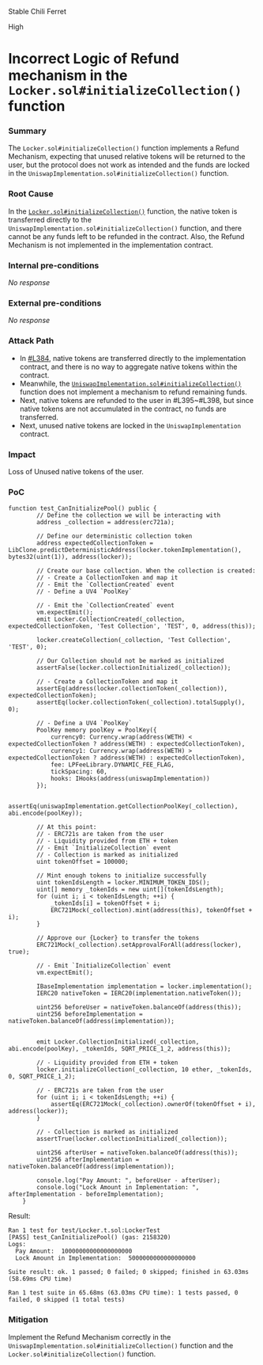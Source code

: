 Stable Chili Ferret

High

# Incorrect Logic of Refund mechanism in the `Locker.sol#initializeCollection()` function

### Summary

The `Locker.sol#initializeCollection()` function implements a Refund Mechanism, expecting that unused relative tokens will be returned to the user, but the protocol does not work as intended and the funds are locked in the `UniswapImplementation.sol#initializeCollection()` function.


### Root Cause

In the [`Locker.sol#initializeCollection()`](https://github.com/sherlock-audit/2024-08-flayer/blob/main/flayer/src/contracts/Locker.sol#L367-L399) function, the native token is transferred directly to the `UniswapImplementation.sol#initializeCollection()` function, and there cannot be any funds left to be refunded in the contract. Also, the Refund Mechanism is not implemented in the implementation contract.


### Internal pre-conditions

_No response_

### External pre-conditions

_No response_

### Attack Path

- In [#L384](https://github.com/sherlock-audit/2024-08-flayer/blob/main/flayer/src/contracts/Locker.sol#L384), native tokens are transferred directly to the implementation contract, and there is no way to aggregate native tokens within the contract.
- Meanwhile, the [`UniswapImplementation.sol#initializeCollection()`](https://github.com/sherlock-audit/2024-08-flayer/blob/main/flayer/src/contracts/implementation/UniswapImplementation.sol#L205-L240) function does not implement a mechanism to refund remaining funds.
- Next, native tokens are refunded to the user in #L395~#L398, but since native tokens are not accumulated in the contract, no funds are transferred.
- Next, unused native tokens are locked in the `UniswapImplementation` contract.

### Impact

Loss of Unused native tokens of the user.

### PoC

```soliidity
function test_CanInitializePool() public {
        // Define the collection we will be interacting with
        address _collection = address(erc721a);

        // Define our deterministic collection token
        address expectedCollectionToken = LibClone.predictDeterministicAddress(locker.tokenImplementation(), bytes32(uint(1)), address(locker));

        // Create our base collection. When the collection is created:
        // - Create a CollectionToken and map it
        // - Emit the `CollectionCreated` event
        // - Define a UV4 `PoolKey`

        // - Emit the `CollectionCreated` event
        vm.expectEmit();
        emit Locker.CollectionCreated(_collection, expectedCollectionToken, 'Test Collection', 'TEST', 0, address(this));

        locker.createCollection(_collection, 'Test Collection', 'TEST', 0);

        // Our Collection should not be marked as initialized
        assertFalse(locker.collectionInitialized(_collection));

        // - Create a CollectionToken and map it
        assertEq(address(locker.collectionToken(_collection)), expectedCollectionToken);
        assertEq(locker.collectionToken(_collection).totalSupply(), 0);

        // - Define a UV4 `PoolKey`
        PoolKey memory poolKey = PoolKey({
            currency0: Currency.wrap(address(WETH) < expectedCollectionToken ? address(WETH) : expectedCollectionToken),
            currency1: Currency.wrap(address(WETH) > expectedCollectionToken ? address(WETH) : expectedCollectionToken),
            fee: LPFeeLibrary.DYNAMIC_FEE_FLAG,
            tickSpacing: 60,
            hooks: IHooks(address(uniswapImplementation))
        });

        assertEq(uniswapImplementation.getCollectionPoolKey(_collection), abi.encode(poolKey));

        // At this point:
        // - ERC721s are taken from the user
        // - Liquidity provided from ETH + token
        // - Emit `InitializeCollection` event
        // - Collection is marked as initialized
        uint tokenOffset = 100000;

        // Mint enough tokens to initialize successfully
        uint tokenIdsLength = locker.MINIMUM_TOKEN_IDS();
        uint[] memory _tokenIds = new uint[](tokenIdsLength);
        for (uint i; i < tokenIdsLength; ++i) {
            _tokenIds[i] = tokenOffset + i;
            ERC721Mock(_collection).mint(address(this), tokenOffset + i);
        }

        // Approve our {Locker} to transfer the tokens
        ERC721Mock(_collection).setApprovalForAll(address(locker), true);

        // - Emit `InitializeCollection` event
        vm.expectEmit();

        IBaseImplementation implementation = locker.implementation();
        IERC20 nativeToken = IERC20(implementation.nativeToken());

        uint256 beforeUser = nativeToken.balanceOf(address(this));
        uint256 beforeImplementation = nativeToken.balanceOf(address(implementation));


        emit Locker.CollectionInitialized(_collection, abi.encode(poolKey), _tokenIds, SQRT_PRICE_1_2, address(this));

        // - Liquidity provided from ETH + token
        locker.initializeCollection(_collection, 10 ether, _tokenIds, 0, SQRT_PRICE_1_2);

        // - ERC721s are taken from the user
        for (uint i; i < tokenIdsLength; ++i) {
            assertEq(ERC721Mock(_collection).ownerOf(tokenOffset + i), address(locker));
        }

        // - Collection is marked as initialized
        assertTrue(locker.collectionInitialized(_collection));
        
        uint256 afterUser = nativeToken.balanceOf(address(this));
        uint256 afterImplementation = nativeToken.balanceOf(address(implementation));

        console.log("Pay Amount: ", beforeUser - afterUser);
        console.log("Lock Amount in Implementation: ", afterImplementation - beforeImplementation);
    }
```
Result:
```solidity
Ran 1 test for test/Locker.t.sol:LockerTest   
[PASS] test_CanInitializePool() (gas: 2158320)
Logs:
  Pay Amount:  10000000000000000000
  Lock Amount in Implementation:  5000000000000000000

Suite result: ok. 1 passed; 0 failed; 0 skipped; finished in 63.03ms (58.69ms CPU time)

Ran 1 test suite in 65.68ms (63.03ms CPU time): 1 tests passed, 0 failed, 0 skipped (1 total tests)
```


### Mitigation

Implement the Refund Mechanism correctly in the `UniswapImplementation.sol#initializeCollection()` function and the `Locker.sol#initializeCollection()` function.